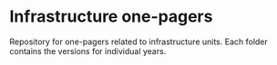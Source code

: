 # Infrastructure one-pagers
Repository for one-pagers related to infrastructure units. Each folder contains the versions for individual years.

